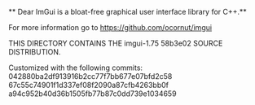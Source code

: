 ** Dear ImGui is a bloat-free graphical user interface library for C++.**

For more information go to https://github.com/ocornut/imgui

THIS DIRECTORY CONTAINS THE imgui-1.75 58b3e02 SOURCE DISTRIBUTION.

Customized with the following commits:
042880ba2df913916b2cc77f7bb677e07bfd2c58
67c55c74901f1d337ef08f2090a87cfb4263bb0f
a94c952b40d36b1505fb77b87c0dd739e1034659